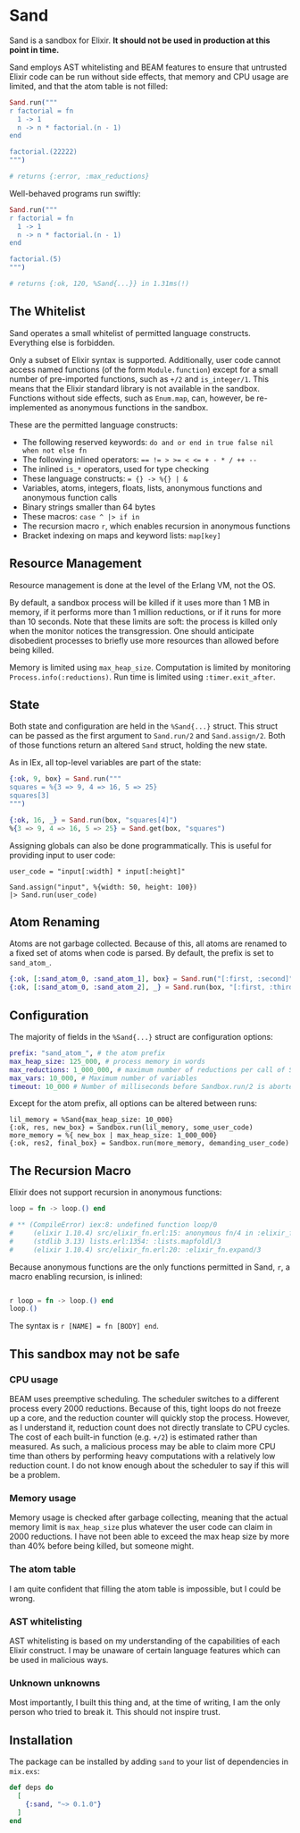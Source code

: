 # Sand

Sand is a sandbox for Elixir. **It should not be used in production at this point in time.**

Sand employs AST whitelisting and BEAM features to ensure that untrusted Elixir code can be run without side effects, that memory and CPU usage are limited, and that the atom table is not filled:

```elixir
Sand.run("""
r factorial = fn
  1 -> 1
  n -> n * factorial.(n - 1)
end

factorial.(22222)
""")

# returns {:error, :max_reductions}
```

Well-behaved programs run swiftly:

```elixir
Sand.run("""
r factorial = fn
  1 -> 1
  n -> n * factorial.(n - 1)
end

factorial.(5)
""")

# returns {:ok, 120, %Sand{...}} in 1.31ms(!)
```



## The Whitelist

Sand operates a small whitelist of permitted language constructs. Everything else is forbidden.

Only a subset of Elixir syntax is supported. Additionally, user code cannot access named functions (of the form `Module.function`) except for a small number of pre-imported functions, such as `+/2` and `is_integer/1`. This means that the Elixir standard library is not available in the sandbox. Functions without side effects, such as `Enum.map`, can, however, be re-implemented as anonymous functions in the sandbox.

These are the permitted language constructs:

- The following reserved keywords: `do and or end in true false nil when not else fn` 
- The following inlined operators: `== != > >= < <= + - * / ++ --`
- The inlined `is_*` operators, used for type checking
- These language constructs: `= {} -> %{} | &`
- Variables, atoms, integers, floats, lists, anonymous functions and anonymous function calls
- Binary strings smaller than 64 bytes
- These macros: `case ^ |> if in` 
- The recursion macro `r`, which enables recursion in anonymous functions
- Bracket indexing on maps and keyword lists: `map[key]` 

## Resource Management

Resource management is done at the level of the Erlang VM, not the OS.

By default, a sandbox process will be killed if it uses more than 1 MB in memory, if it performs more than 1 million reductions, or if it runs for more than 10 seconds. Note that these limits are soft: the process is killed only when the monitor notices the transgression. One should anticipate disobedient processes to briefly use more resources than allowed before being killed.

Memory is limited using `max_heap_size`. Computation is limited by monitoring `Process.info(:reductions)`. Run time is limited using `:timer.exit_after`.

## State

Both state and configuration are held in the `%Sand{...}` struct. This struct can be passed as the first argument to `Sand.run/2` and `Sand.assign/2`. Both of those functions return an altered `Sand` struct, holding the new state.

As in IEx, all top-level variables are part of the state:

```elixir
{:ok, 9, box} = Sand.run("""
squares = %{3 => 9, 4 => 16, 5 => 25}
squares[3]
""")

{:ok, 16, _} = Sand.run(box, "squares[4]")
%{3 => 9, 4 => 16, 5 => 25} = Sand.get(box, "squares")
```

Assigning globals can also be done programmatically. This is useful for providing input to user code:

```
user_code = "input[:width] * input[:height]"

Sand.assign("input", %{width: 50, height: 100})
|> Sand.run(user_code)
```

## Atom Renaming

Atoms are not garbage collected. Because of this, all atoms are renamed to a fixed set of atoms when code is parsed. By default, the prefix is set to `sand_atom_`.

```elixir
{:ok, [:sand_atom_0, :sand_atom_1], box} = Sand.run("[:first, :second]")
{:ok, [:sand_atom_0, :sand_atom_2], _} = Sand.run(box, "[:first, :third]")
```

## Configuration

The majority of fields in the `%Sand{...}` struct are configuration options:

```elixir
prefix: "sand_atom_", # the atom prefix
max_heap_size: 125_000, # process memory in words
max_reductions: 1_000_000, # maximum number of reductions per call of Sandbox.run/2
max_vars: 10_000, # Maximum number of variables
timeout: 10_000 # Number of milliseconds before Sandbox.run/2 is aborted
```

Except for the atom prefix, all options can be altered between runs:

```
lil_memory = %Sand{max_heap_size: 10_000}
{:ok, res, new_box} = Sandbox.run(lil_memory, some_user_code)
more_memory = %{ new_box | max_heap_size: 1_000_000}
{:ok, res2, final_box} = Sandbox.run(more_memory, demanding_user_code)
```

## The Recursion Macro

Elixir does not support recursion in anonymous functions:

```elixir
loop = fn -> loop.() end

# ** (CompileError) iex:8: undefined function loop/0
#     (elixir 1.10.4) src/elixir_fn.erl:15: anonymous fn/4 in :elixir_fn.expand/3
#     (stdlib 3.13) lists.erl:1354: :lists.mapfoldl/3
#     (elixir 1.10.4) src/elixir_fn.erl:20: :elixir_fn.expand/3
```

Because anonymous functions are the only functions permitted in Sand, `r`, a macro enabling recursion, is inlined:

```elixir

r loop = fn -> loop.() end
loop.()
```

The syntax is `r [NAME] = fn [BODY] end`.

## This sandbox may not be safe

### CPU usage

BEAM uses preemptive scheduling. The scheduler switches to a different process every 2000 reductions. Because of this, tight loops do not freeze up a core, and the reduction counter will quickly stop the process. However, as I understand it, reduction count does not directly translate to CPU cycles. The cost of each built-in function (e.g. `+/2`) is estimated rather than measured. As such, a malicious process may be able to claim more CPU time than others by performing heavy computations with a relatively low reduction count. I do not know enough about the scheduler to say if this will be a problem.

### Memory usage

Memory usage is checked after garbage collecting, meaning that the actual memory limit is `max_heap_size` plus whatever the user code can claim in 2000 reductions. I have not been able to exceed the max heap size by more than 40% before being killed, but someone might.

### The atom table

I am quite confident that filling the atom table is impossible, but I could be wrong.

### AST whitelisting

AST whitelisting is based on my understanding of the capabilities of each Elixir construct. I may be unaware of certain language features which can be used in malicious ways.

### Unknown unknowns

Most importantly, I built this thing and, at the time of writing, I am the only person who tried to break it. This should not inspire trust.

## Installation

The package can be installed by adding `sand` to your list of dependencies in `mix.exs`:

```elixir
def deps do
  [
    {:sand, "~> 0.1.0"}
  ]
end
```
